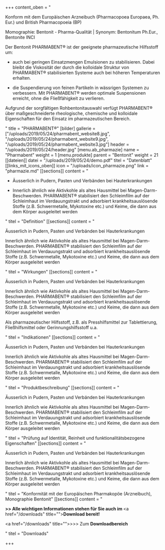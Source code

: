 +++
content_oben = "<p>Konform mit dem Europäischen Arzneibuch (Pharmacopoea Europaea, Ph. Eur.) und British Pharmacopoeia (BP)</p><p>Momographie: Bentonit - Pharma-Qualität | Synonym: Bentonitum Ph.Eur., Bentonite INCI</p><p>Der Bentonit PHARMABENT® ist der geeignete pharmazeutische Hilfsstoff um:</p><ul><li><p>auch bei geringen Einsatzmengen Emulsionen zu stabilisieren. Dabei bleibt die Viskosität der durch die kolloidale Struktur von PHARMABENT® stabilisierten Systeme auch bei höheren Temperaturen erhalten.</p></li><li><p>die Suspendierung von feinen Partikeln in wässrigen Systemen zu verbessern. Mit PHARMABENT® werden optimale Suspensionen erreicht, ohne die Fließfähigkeit zu verlieren.</p></li></ul><p>Aufgrund der sorgfältigen Rohbentonitauswahl verfügt PHARMABENT® über maßgeschneiderte rheologische, chemische und kolloidale Eigenschaften für den Einsatz im pharmazeutischen Bereich.</p>"
title = "PHARMABENT®"
[bilder]
gallerie = ["/uploads/2019/05/24/pharmabent_website8.jpg", "/uploads/2019/05/24/pharmabent_website9.jpg", "/uploads/2019/05/24/pharmabent_website3.jpg"]
header = "/uploads/2019/05/24/header.jpg"
[menu.ab_pharmazie]
name = "Pharmabent"
weight = 1
[menu.produkte]
parent = "Bentonit"
weight = 21
[[dateien]]
datei = "/uploads/2019/05/24/demo.pdf"
titel = "Datenblatt"
[[links_mit_icons_oben]]
icon = "/uploads/icon_pharmazie.png"
link = "pharmazie.md"
[[sections]]
content = "<ul><li><p>Äusserlich in Pudern, Pasten und Verbänden bei Hauterkrankungen</p></li><li><p>Innerlich ähnlich wie Aktivkohle als altes Hausmittel bei Magen-Darm-Beschwerden. PHARMABENT® stabilisiert den Schleimfilm auf der Schleimhaut im Verdauungstrakt und adsorbiert krankheitsauslösende Stoffe (z.B. Schwermetalle, Mykotoxine etc.) und Keime, die dann aus dem Körper ausgeleitet werden</p></li></ul>"
titel = "Definition"
[[sections]]
content = "<p>Äusserlich in Pudern, Pasten und Verbänden bei Hauterkrankungen</p><p>Innerlich ähnlich wie Aktivkohle als altes Hausmittel bei Magen-Darm-Beschwerden. PHARMABENT® stabilisiert den Schleimfilm auf der Schleimhaut im Verdauungstrakt und adsorbiert krankheitsauslösende Stoffe (z.B. Schwermetalle, Mykotoxine etc.) und Keime, die dann aus dem Körper ausgeleitet werden</p>"
titel = "Wirkungen"
[[sections]]
content = "<p>Äusserlich in Pudern, Pasten und Verbänden bei Hauterkrankungen</p><p>Innerlich ähnlich wie Aktivkohle als altes Hausmittel bei Magen-Darm-Beschwerden. PHARMABENT® stabilisiert den Schleimfilm auf der Schleimhaut im Verdauungstrakt und adsorbiert krankheitsauslösende Stoffe (z.B. Schwermetalle, Mykotoxine etc.) und Keime, die dann aus dem Körper ausgeleitet werden</p><p>Als pharmazeutischer Hilfsstoff, z.B. als Presshilfsmittel zur Tablettierung, Fließhilfsmittel oder Gerinnungshilfsstoff u.a.</p>"
titel = "Indikationen"
[[sections]]
content = "<p>Äusserlich in Pudern, Pasten und Verbänden bei Hauterkrankungen</p><p>Innerlich ähnlich wie Aktivkohle als altes Hausmittel bei Magen-Darm-Beschwerden. PHARMABENT® stabilisiert den Schleimfilm auf der Schleimhaut im Verdauungstrakt und adsorbiert krankheitsauslösende Stoffe (z.B. Schwermetalle, Mykotoxine etc.) und Keime, die dann aus dem Körper ausgeleitet werden</p>"
titel = "Produktbeschreibung"
[[sections]]
content = "<p>Äusserlich in Pudern, Pasten und Verbänden bei Hauterkrankungen</p><p>Innerlich ähnlich wie Aktivkohle als altes Hausmittel bei Magen-Darm-Beschwerden. PHARMABENT® stabilisiert den Schleimfilm auf der Schleimhaut im Verdauungstrakt und adsorbiert krankheitsauslösende Stoffe (z.B. Schwermetalle, Mykotoxine etc.) und Keime, die dann aus dem Körper ausgeleitet werden</p>"
titel = "Prüfung auf Identität, Reinheit und funktionalitätsbezogene Eigenschaften"
[[sections]]
content = "<p>Äusserlich in Pudern, Pasten und Verbänden bei Hauterkrankungen</p><p>Innerlich ähnlich wie Aktivkohle als altes Hausmittel bei Magen-Darm-Beschwerden. PHARMABENT® stabilisiert den Schleimfilm auf der Schleimhaut im Verdauungstrakt und adsorbiert krankheitsauslösende Stoffe (z.B. Schwermetalle, Mykotoxine etc.) und Keime, die dann aus dem Körper ausgeleitet werden</p>"
titel = "Konformität mit der Europäischen Pharmakopöe (Arzneibuch), Monographie Bentonit"
[[sections]]
content = "<p><strong>&gt;&gt; Alle wichtigen Informationen stehen für Sie auch im </strong><a href=\"/downloads\" title=\"\"><strong>Download </strong></a><strong>bereit!</strong></p><p><a href=\"/downloads\" title=\"\">&gt;&gt;&gt; Zum <strong>Downloadbereich</strong></a></p>"
titel = "Downloads"

+++
